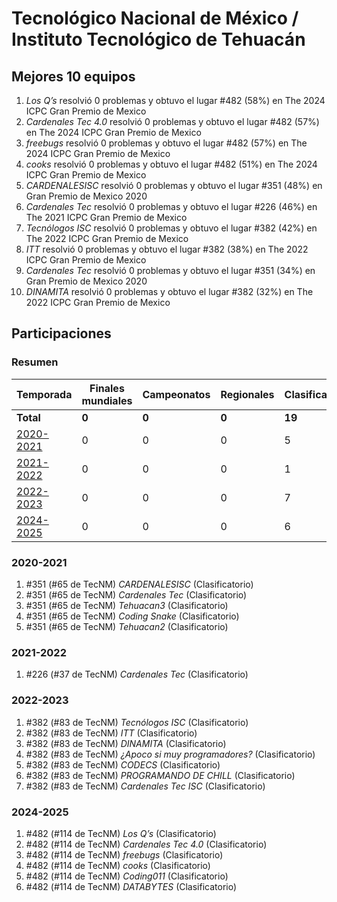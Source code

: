 ---
---

# Tecnológico Nacional de México / Instituto Tecnológico de Tehuacán

## Mejores 10 equipos

1. _Los Q’s_ resolvió 0 problemas y obtuvo el lugar #482 (58%) en The 2024 ICPC Gran Premio de Mexico
1. _Cardenales Tec 4.0_ resolvió 0 problemas y obtuvo el lugar #482 (57%) en The 2024 ICPC Gran Premio de Mexico
1. _freebugs_ resolvió 0 problemas y obtuvo el lugar #482 (57%) en The 2024 ICPC Gran Premio de Mexico
1. _cooks_ resolvió 0 problemas y obtuvo el lugar #482 (51%) en The 2024 ICPC Gran Premio de Mexico
1. _CARDENALESISC_ resolvió 0 problemas y obtuvo el lugar #351 (48%) en Gran Premio de Mexico 2020
1. _Cardenales Tec_ resolvió 0 problemas y obtuvo el lugar #226 (46%) en The 2021 ICPC Gran Premio de Mexico
1. _Tecnólogos ISC_ resolvió 0 problemas y obtuvo el lugar #382 (42%) en The 2022 ICPC Gran Premio de Mexico
1. _<chicos>ITT</chicos>_ resolvió 0 problemas y obtuvo el lugar #382 (38%) en The 2022 ICPC Gran Premio de Mexico
1. _Cardenales Tec_ resolvió 0 problemas y obtuvo el lugar #351 (34%) en Gran Premio de Mexico 2020
1. _DINAMITA_ resolvió 0 problemas y obtuvo el lugar #382 (32%) en The 2022 ICPC Gran Premio de Mexico

## Participaciones

### Resumen

| Temporada | Finales mundiales | Campeonatos | Regionales | Clasificatorios | Equipos |
| --- | --- | --- | --- | --- | --- |
| **Total** | **0** | **0** | **0** | **19** | **19** |
| [2020-2021](#2020-2021) | 0 | 0 | 0 | 5 | 5 |
| [2021-2022](#2021-2022) | 0 | 0 | 0 | 1 | 1 |
| [2022-2023](#2022-2023) | 0 | 0 | 0 | 7 | 7 |
| [2024-2025](#2024-2025) | 0 | 0 | 0 | 6 | 6 |

### 2020-2021

1. #351 (#65 de TecNM) _CARDENALESISC_ (Clasificatorio)
1. #351 (#65 de TecNM) _Cardenales Tec_ (Clasificatorio)
1. #351 (#65 de TecNM) _Tehuacan3_ (Clasificatorio)
1. #351 (#65 de TecNM) _Coding Snake_ (Clasificatorio)
1. #351 (#65 de TecNM) _Tehuacan2_ (Clasificatorio)

### 2021-2022

1. #226 (#37 de TecNM) _Cardenales Tec_ (Clasificatorio)

### 2022-2023

1. #382 (#83 de TecNM) _Tecnólogos ISC_ (Clasificatorio)
1. #382 (#83 de TecNM) _<chicos>ITT</chicos>_ (Clasificatorio)
1. #382 (#83 de TecNM) _DINAMITA_ (Clasificatorio)
1. #382 (#83 de TecNM) _¿Apoco si muy programadores?_ (Clasificatorio)
1. #382 (#83 de TecNM) _CODECS_ (Clasificatorio)
1. #382 (#83 de TecNM) _PROGRAMANDO DE CHILL_ (Clasificatorio)
1. #382 (#83 de TecNM) _Cardenales Tec ISC_ (Clasificatorio)

### 2024-2025

1. #482 (#114 de TecNM) _Los Q’s_ (Clasificatorio)
1. #482 (#114 de TecNM) _Cardenales Tec 4.0_ (Clasificatorio)
1. #482 (#114 de TecNM) _freebugs_ (Clasificatorio)
1. #482 (#114 de TecNM) _cooks_ (Clasificatorio)
1. #482 (#114 de TecNM) _Coding011_ (Clasificatorio)
1. #482 (#114 de TecNM) _DATABYTES_ (Clasificatorio)



